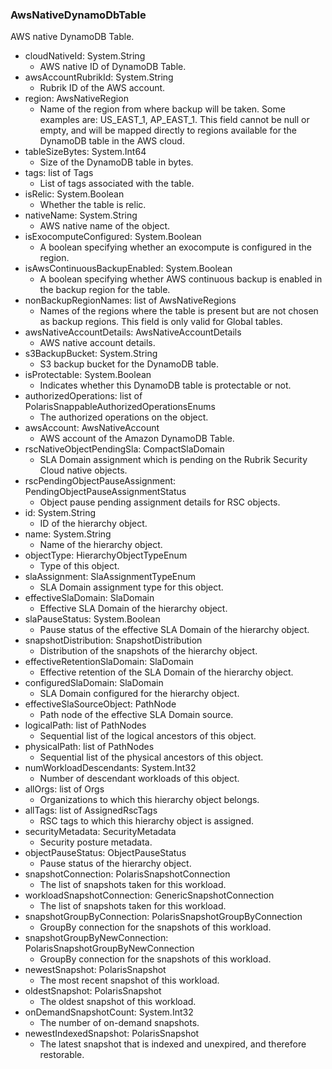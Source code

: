 ### AwsNativeDynamoDbTable
AWS native DynamoDB Table.

- cloudNativeId: System.String
  - AWS native ID of DynamoDB Table.
- awsAccountRubrikId: System.String
  - Rubrik ID of the AWS account.
- region: AwsNativeRegion
  - Name of the region from where backup will be taken. Some examples are: US_EAST_1, AP_EAST_1. This field cannot be null or empty, and will be mapped directly to regions available for the DynamoDB table in the AWS cloud.
- tableSizeBytes: System.Int64
  - Size of the DynamoDB table in bytes.
- tags: list of Tags
  - List of tags associated with the table.
- isRelic: System.Boolean
  - Whether the table is relic.
- nativeName: System.String
  - AWS native name of the object.
- isExocomputeConfigured: System.Boolean
  - A boolean specifying whether an exocompute is configured in the region.
- isAwsContinuousBackupEnabled: System.Boolean
  - A boolean specifying whether AWS continuous backup is enabled in the backup region for the table.
- nonBackupRegionNames: list of AwsNativeRegions
  - Names of the regions where the table is present but are not chosen as backup regions. This field is only valid for Global tables.
- awsNativeAccountDetails: AwsNativeAccountDetails
  - AWS native account details.
- s3BackupBucket: System.String
  - S3 backup bucket for the DynamoDB table.
- isProtectable: System.Boolean
  - Indicates whether this DynamoDB table is protectable or not.
- authorizedOperations: list of PolarisSnappableAuthorizedOperationsEnums
  - The authorized operations on the object.
- awsAccount: AwsNativeAccount
  - AWS account of the Amazon DynamoDB Table.
- rscNativeObjectPendingSla: CompactSlaDomain
  - SLA Domain assignment which is pending on the Rubrik Security Cloud native objects.
- rscPendingObjectPauseAssignment: PendingObjectPauseAssignmentStatus
  - Object pause pending assignment details for RSC objects.
- id: System.String
  - ID of the hierarchy object.
- name: System.String
  - Name of the hierarchy object.
- objectType: HierarchyObjectTypeEnum
  - Type of this object.
- slaAssignment: SlaAssignmentTypeEnum
  - SLA Domain assignment type for this object.
- effectiveSlaDomain: SlaDomain
  - Effective SLA Domain of the hierarchy object.
- slaPauseStatus: System.Boolean
  - Pause status of the effective SLA Domain of the hierarchy object.
- snapshotDistribution: SnapshotDistribution
  - Distribution of the snapshots of the hierarchy object.
- effectiveRetentionSlaDomain: SlaDomain
  - Effective retention of the SLA Domain of the hierarchy object.
- configuredSlaDomain: SlaDomain
  - SLA Domain configured for the hierarchy object.
- effectiveSlaSourceObject: PathNode
  - Path node of the effective SLA Domain source.
- logicalPath: list of PathNodes
  - Sequential list of the logical ancestors of this object.
- physicalPath: list of PathNodes
  - Sequential list of the physical ancestors of this object.
- numWorkloadDescendants: System.Int32
  - Number of descendant workloads of this object.
- allOrgs: list of Orgs
  - Organizations to which this hierarchy object belongs.
- allTags: list of AssignedRscTags
  - RSC tags to which this hierarchy object is assigned.
- securityMetadata: SecurityMetadata
  - Security posture metadata.
- objectPauseStatus: ObjectPauseStatus
  - Pause status of the hierarchy object.
- snapshotConnection: PolarisSnapshotConnection
  - The list of snapshots taken for this workload.
- workloadSnapshotConnection: GenericSnapshotConnection
  - The list of snapshots taken for this workload.
- snapshotGroupByConnection: PolarisSnapshotGroupByConnection
  - GroupBy connection for the snapshots of this workload.
- snapshotGroupByNewConnection: PolarisSnapshotGroupByNewConnection
  - GroupBy connection for the snapshots of this workload.
- newestSnapshot: PolarisSnapshot
  - The most recent snapshot of this workload.
- oldestSnapshot: PolarisSnapshot
  - The oldest snapshot of this workload.
- onDemandSnapshotCount: System.Int32
  - The number of on-demand snapshots.
- newestIndexedSnapshot: PolarisSnapshot
  - The latest snapshot that is indexed and unexpired, and therefore restorable.
